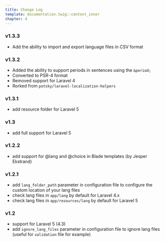 ```yaml
---
title: Change Log
template: documentation.twig::content_inner
chapter: 4
---
```

### v1.3.3

- Add the ability to import and export language files in CSV format

### v1.3.2

- Added the ability to support periods in sentences using the `&period;`
- Converted to PSR-4 format
- Removed support for Laravel 4
- Rorked from `potsky/laravel-localization-helpers`

### v1.3.1

- add resource folder for Laravel 5

### v1.3

- add full support for Laravel 5

### v1.2.2

- add support for @lang and @choice in Blade templates (by Jesper Ekstrand)

### v1.2.1

- add `lang_folder_path` parameter in configuration file to configure the custom location of your lang files
- check lang files in `app/lang` by default for Laravel 4.x
- check lang files in `app/resources/lang` by default for Laravel 5

### v1.2

- support for Laravel 5 (4.3)
- add `ignore_lang_files` parameter in configuration file to ignore lang files (useful for `validation` file for example)